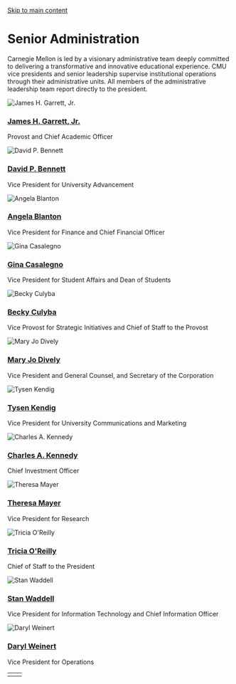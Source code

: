 [Skip to main content](https://www.cmu.edu/leadership/senior-admin#main-content)

# Senior Administration

Carnegie Mellon is led by a visionary administrative team deeply committed to delivering a transformative and innovative educational experience. CMU vice presidents and senior leadership supervise institutional operations through their administrative units. All members of the administrative leadership team report directly to the president.

![James H. Garrett, Jr.](https://www.cmu.edu/sites/default/files/inline-images/garrett-2024-hires-1.jpg)

### [James H. Garrett, Jr.](https://www.cmu.edu/leadership/the-provost/bio)

Provost and Chief Academic Officer

![David P. Bennett](https://www.cmu.edu/sites/default/files/inline-images/David_Bennett_600x600.jpg)

### [David P. Bennett](https://www.cmu.edu/leadership/senior-admin/bennett-bio)

Vice President for University Advancement

![Angela Blanton](https://www.cmu.edu/sites/default/files/inline-images/blanton-600x600-min1.jpg)

### [Angela Blanton](https://www.cmu.edu/leadership/senior-admin/blanton-bio)

Vice President for Finance and Chief Financial Officer

![Gina Casalegno](https://www.cmu.edu/sites/default/files/inline-images/casalegno_600x600_headshot-min_05-2023.jpg)

### [Gina Casalegno](https://www.cmu.edu/leadership/senior-admin/casalegno-bio)

Vice President for Student Affairs and Dean of Students

![Becky Culyba](https://www.cmu.edu/sites/default/files/inline-images/culyba-600x600-min_0.jpg)

### [Becky Culyba](https://www.cmu.edu/leadership/the-provost/academic-leadership/culyba-bio)

Vice Provost for Strategic Initiatives and Chief of Staff to the Provost

![Mary Jo Dively](https://www.cmu.edu/sites/default/files/inline-images/dively-600x600-min.jpg)

### [Mary Jo Dively](https://www.cmu.edu/leadership/senior-admin/dively-bio)

Vice President and General Counsel, and Secretary of the Corporation

![Tysen Kendig](https://www.cmu.edu/sites/default/files/inline-images/kendig-tysen-600x600-formal-1.png)

### [Tysen Kendig](https://www.cmu.edu/leadership/senior-admin/kendig-bio)

Vice President for University Communications and Marketing

![Charles A. Kennedy](https://www.cmu.edu/sites/default/files/inline-images/kennedy-600x600-min.jpg)

### [Charles A. Kennedy](https://www.cmu.edu/leadership/senior-admin/kennedy-bio)

Chief Investment Officer

![Theresa Mayer](https://www.cmu.edu/sites/default/files/inline-images/mayer_600x600_min_2023-min.jpg)

### [Theresa Mayer](https://www.cmu.edu/leadership/senior-admin/mayer-bio)

Vice President for Research

![Tricia O'Reilly](https://www.cmu.edu/sites/default/files/inline-images/tricia-oreilly-600x600-min.jpg)

### [Tricia O'Reilly](https://www.cmu.edu/leadership/senior-admin/oreilly-bio)

Chief of Staff to the President

![Stan Waddell](https://www.cmu.edu/sites/default/files/inline-images/waddell-headshot-600x600-min.jpg)

### [Stan Waddell](https://www.cmu.edu/leadership/senior-admin/waddell-bio)

Vice President for Information Technology and Chief Information Officer

![Daryl Weinert](https://www.cmu.edu/sites/default/files/inline-images/weinert-600x600.png)

### [Daryl Weinert](https://www.cmu.edu/leadership/senior-admin/weinert-bio)

Vice President for Operations

|     |     |
| --- | --- |
|  |  |
